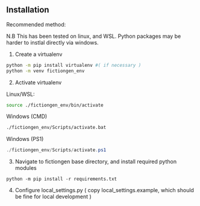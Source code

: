## Installation

Recommended method:

N.B This has been tested on linux, and WSL. Python packages may be harder to instlal directly via windows.

1. Create a virtualenv

```sh
python -m pip install virtualenv #( if necessary )
python -m venv fictiongen_env
```

2. Activate virtualenv

Linux/WSL:
```sh
source ./fictiongen_env/bin/activate
```
Windows (CMD)
```cmd
./fictiongen_env/Scripts/activate.bat
```
Windows (PS1)
```ps1
./fictiongen_env/Scripts/activate.ps1
```

3. Navigate to fictiongen base directory, and install required python modules

```
python -m pip install -r requirements.txt
```

4. Configure local_settings.py ( copy local_settings.example, which should be fine for local development )